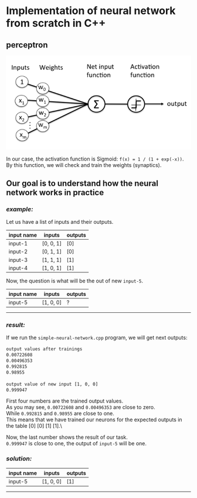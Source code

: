 # Implementation of neural network from scratch in C++
## perceptron

![illustration of our perceptron](https://github.com/omiaow/simple-neural-network/blob/main/figure.png)

In our case, the activation function is Sigmoid: `f(x) = 1 / (1 + exp(-x))`.\
By this function, we will check and train the weights (synaptics).

## Our goal is to understand how the neural network works in practice
### _example:_
Let us have a list of inputs and their outputs.

input name | inputs | outputs
---------- | ------ | -------
input-1 | [0, 0, 1] | [0]
input-2 | [0, 1, 1] | [0]
input-3 | [1, 1, 1] | [1]
input-4 | [1, 0, 1] | [1]


Now, the question is what will be the out of new `input-5`.

input name | inputs | outputs
---------- | ------ | -------
input-5 | [1, 0, 0] | ?       

----------------------------------------------------------------------
### _result:_
If we run the `simple-neural-network.cpp` program, we will get next outputs:
```
output values after trainings
0.00722608
0.00496353
0.992815
0.98955

output value of new input [1, 0, 0]
0.999947
```
First four numbers are the trained output values.\
As you may see, `0.00722608` and `0.00496353` are close to zero.\
While `0.992815` and `0.98955` are close to one.\
This means that we have trained our neurons for the expected outputs in the table [0] [0] [1] [1].\

Now, the last number shows the result of our task.\
`0.999947` is close to one, the output of `input-5` will be one.

### _solution:_
input name | inputs | outputs
---------- | ------ | -------
input-5 | [1, 0, 0] | [1]

----------------------------------------------------------------------